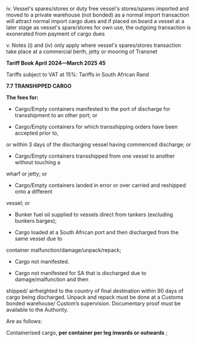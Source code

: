 iv. Vessel's spares/stores or duty free vessel's stores/spares imported and moved to a private
warehouse (not bonded) as a normal import transaction will attract normal import cargo
dues and if placed on board a vessel at a later stage as vessel's spare/stores for own use, the
outgoing transaction is exonerated from payment of cargo dues

v. Notes (i) and (iv) only apply where vessel's spares/stores transaction take place at a commercial berth, jetty or mooring of Transnet

**Tariff Book April 2024—March 2025** **45**


Tariffs subject to VAT at 15%: Tariffs in South African Rand

**7.7 TRANSHIPPED CARGO**

**The fees for:**

- Cargo/Empty containers manifested to the port of discharge for transshipment to an
other port; or

- Cargo/Empty containers for which transshipping orders have been accepted prior to,

or within 3 days of the discharging vessel having commenced discharge; or

- Cargo/Empty containers transshipped from one vessel to another without touching a

wharf or jetty; or

- Cargo/Empty containers landed in error or over carried and reshipped onto a different

vessel; or

- Bunker fuel oil supplied to vessels direct from tankers (excluding bunkers barges);

- Cargo loaded at a South African port and then discharged from the same vessel due to

container malfunction/damage/unpack/repack;

- Cargo not manifested.

- Cargo not manifested for SA that is discharged due to damage/malfunction and then

shipped/ airfreighted to the country of final destination within 90 days of cargo being
discharged. Unpack and repack must be done at a Customs bonded warehouse/
Custom’s supervision. Documentary proof must be available to the Authority.

Are as follows:

Containerised cargo, **per container per leg inwards or outwards** ;